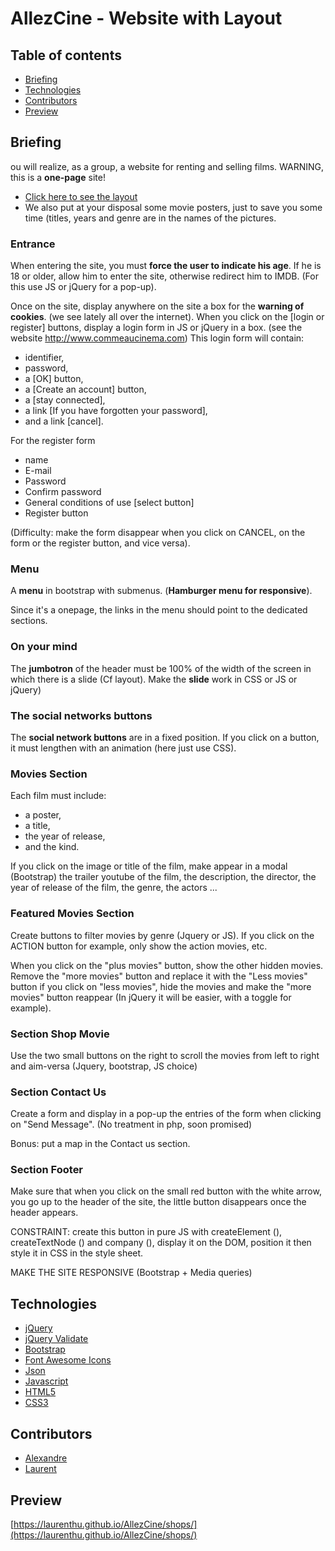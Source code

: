 # AllezCine - Website with Layout

## Table of contents

* [Briefing](#briefing)
* [Technologies](#technologies)
* [Contributors](#contributors)
* [Preview](#preview)

## Briefing
ou will realize, as a group, a website for renting and selling films. WARNING, this is a **one-page** site!

- [Click here to see the layout](https://raw.githubusercontent.com/becodeorg/Hamilton-promo-3/master/Projects/FrontEnd-AllezCine/layout-one-v2.jpg)
- We also put at your disposal some movie posters, just to save you some time (titles, years and genre are in the names of the pictures.

### Entrance
When entering the site, you must **force the user to indicate his age**.
If he is 18 or older, allow him to enter the site, otherwise redirect him to IMDB. (For this use JS or jQuery for a pop-up).

Once on the site, display anywhere on the site a box for the **warning of cookies**. (we see lately all over the internet). When you click on the [login or register] buttons, display a login form in JS or jQuery in a box. (see the website http://www.commeaucinema.com)
This login form will contain:
- identifier,
- password,
- a [OK] button,
- a [Create an account] button,
- a [stay connected],
- a link [If you have forgotten your password],
- and a link [cancel].

For the register form
- name
- E-mail
- Password
- Confirm password
- General conditions of use [select button]
- Register button

(Difficulty: make the form disappear when you click on CANCEL, on the form or the register button, and vice versa).

### Menu
A **menu** in bootstrap with submenus. (**Hamburger menu for responsive**).

Since it's a onepage, the links in the menu should point to the dedicated sections.

### On your mind
The **jumbotron** of the header must be 100% of the width of the screen in which there is a slide (Cf layout). Make the **slide** work in CSS or JS or jQuery)

### The social networks buttons
The **social network buttons** are in a fixed position. If you click on a button, it must lengthen with an animation (here just use CSS).

### Movies Section
Each film must include:
- a poster,
- a title,
- the year of release,
- and the kind.

If you click on the image or title of the film, make appear in a modal (Bootstrap) the trailer youtube of the film, the description, the director, the year of release of the film, the genre, the actors ...

### Featured Movies Section
Create buttons to filter movies by genre (Jquery or JS).
If you click on the ACTION button for example, only show the action movies, etc.

When you click on the "plus movies" button, show the other hidden movies. Remove the "more movies" button and replace it with the "Less movies" button if you click on "less movies", hide the movies and make the "more movies" button reappear (In jQuery it will be easier, with a toggle for example).

### Section Shop Movie
Use the two small buttons on the right to scroll the movies from left to right and aim-versa (Jquery, bootstrap, JS choice)

### Section Contact Us
Create a form and display in a pop-up
the entries of the form when clicking on "Send Message". (No treatment in php, soon promised)

Bonus: put a map in the Contact us section.

### Section Footer
Make sure that when you click on the small red button with the white arrow, you go up to the header of the site, the little button disappears once the header appears.

CONSTRAINT: create this button in pure JS with createElement (), createTextNode () and company (), display it on the DOM, position it then style it in CSS in the style sheet.

MAKE THE SITE RESPONSIVE (Bootstrap + Media queries)

## Technologies

* [jQuery](http://jquery.com/)
* [jQuery Validate](https://jqueryvalidation.org/)
* [Bootstrap](https://getbootstrap.com/)
* [Font Awesome Icons](https://fontawesome.com/)
* [Json](https://www.json.org/)
* [Javascript](https://developer.mozilla.org/en-US/docs/Web/JavaScript)
* [HTML5](https://www.w3.org/html/)
* [CSS3](https://www.w3.org/Style/CSS/)

## Contributors

* [Alexandre](https://github.com/alexandrentougas)
* [Laurent](https://github.com/laurenthu)

## Preview

[https://laurenthu.github.io/AllezCine/shops/](https://laurenthu.github.io/AllezCine/shops/)
